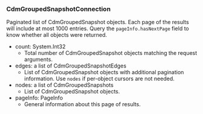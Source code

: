 ### CdmGroupedSnapshotConnection
Paginated list of CdmGroupedSnapshot objects. Each page of the results will include at most 1000 entries. Query the `pageInfo.hasNextPage` field to know whether all objects were returned.

- count: System.Int32
  - Total number of CdmGroupedSnapshot objects matching the request arguments.
- edges: a list of CdmGroupedSnapshotEdges
  - List of CdmGroupedSnapshot objects with additional pagination information. Use `nodes` if per-object cursors are not needed.
- nodes: a list of CdmGroupedSnapshots
  - List of CdmGroupedSnapshot objects.
- pageInfo: PageInfo
  - General information about this page of results.
